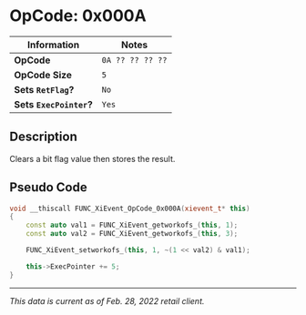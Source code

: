 # OpCode: 0x000A

| Information               | Notes |
|---                        |---    |
| **OpCode**                | `0A ?? ?? ?? ??` |
| **OpCode Size**           | `5`   |
| **Sets `RetFlag`?**       | `No`  |
| **Sets `ExecPointer`?**   | `Yes` |

## Description

Clears a bit flag value then stores the result.

## Pseudo Code

```cpp
void __thiscall FUNC_XiEvent_OpCode_0x000A(xievent_t* this)
{
    const auto val1 = FUNC_XiEvent_getworkofs_(this, 1);
    const auto val2 = FUNC_XiEvent_getworkofs_(this, 3);

    FUNC_XiEvent_setworkofs_(this, 1, ~(1 << val2) & val1);

    this->ExecPointer += 5;
}
```

---

_This data is current as of Feb. 28, 2022 retail client._